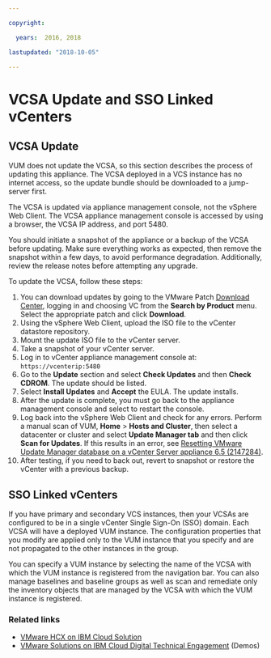 ```yaml
---

copyright:

  years:  2016, 2018

lastupdated: "2018-10-05"

---
```


#	VCSA Update and SSO Linked vCenters

## VCSA Update

VUM does not update the VCSA, so this section describes the process of updating this appliance. The VCSA deployed in a VCS instance has no internet access, so the update bundle should be downloaded to a jump-server first.

The VCSA is updated via appliance management console, not the vSphere Web Client. The VCSA appliance management console is accessed by using a browser, the VCSA IP address, and port 5480.

You should initiate a snapshot of the appliance or a backup of the VCSA before updating. Make sure everything works as expected, then remove the snapshot within a few days, to avoid performance degradation. Additionally, review the release notes before attempting any upgrade.

To update the VCSA, follow these steps:
1. You can download updates by going to the VMware Patch [Download Center](https://my.vmware.com/group/vmware/patch#search), logging in and choosing VC from the **Search by Product** menu. Select the appropriate patch and click **Download**.
2. Using the vSphere Web Client, upload the ISO file to the vCenter datastore repository.
3. Mount the update ISO file to the vCenter server.
4. Take a snapshot of your vCenter server.
5. Log in to vCenter appliance management console at: `https://vcenterip:5480`
6. Go to the **Update** section and select **Check Updates** and then **Check CDROM**. The update should be listed.
7. Select **Install Updates** and **Accept** the EULA. The update installs.
8. After the update is complete, you must go back to the appliance management console and select to restart the console.
9. Log back into the vSphere Web Client and check for any errors. Perform a manual scan of VUM, **Home** > **Hosts and Cluster**, then select a datacenter or cluster and select **Update Manager tab** and then click **Scan for Updates**. If this results in an error, see [Resetting VMware Update Manager database on a vCenter Server appliance 6.5 (2147284)](https://kb.vmware.com/s/article/2147284).
10. After testing, if you need to back out, revert to snapshot or restore the vCenter with a previous backup.

## SSO Linked vCenters

If you have primary and secondary VCS instances, then your VCSAs are configured to be in a single vCenter Single Sign-On (SSO) domain. Each VCSA will have a deployed VUM instance. The configuration properties that you modify are applied only to the VUM instance that you specify and are not propagated to the other instances in the group.

You can specify a VUM instance by selecting the name of the VCSA with which the VUM instance is registered from the navigation bar. You can also manage baselines and baseline groups as well as scan and remediate only the inventory objects that are managed by the VCSA with which the VUM instance is registered.

### Related links

* [VMware HCX on IBM Cloud Solution](https://www.ibm.com/cloud/garage/files/HCX_Architecture_Design.pdf)
* [VMware Solutions on IBM Cloud Digital Technical Engagement](https://ibm-dte.mybluemix.net/ibm-vmware) (Demos)
